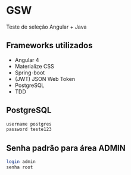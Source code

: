 # GSW
Teste de seleção Angular + Java

## Frameworks utilizados
* Angular 4
* Materialize CSS
* Spring-boot
* (JWT) JSON Web Token
* PostgreSQL
* TDD


## PostgreSQL

```bash
username postgres
password teste123
```

## Senha padrão para área ADMIN

```bash
login admin
senha root
```

